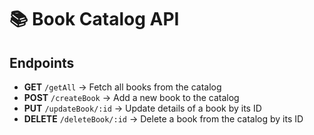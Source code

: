 # 📚 Book Catalog API

## Endpoints
- **GET** `/getAll` → Fetch all books from the catalog  
- **POST** `/createBook` → Add a new book to the catalog  
- **PUT** `/updateBook/:id` → Update details of a book by its ID  
- **DELETE** `/deleteBook/:id` → Delete a book from the catalog by its ID  
